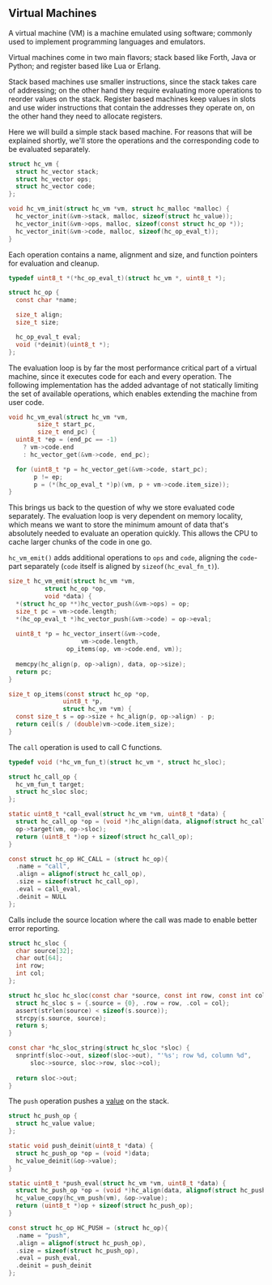 ## Virtual Machines
A virtual machine (VM) is a machine emulated using software; commonly used to implement programming languages and emulators.

Virtual machines come in two main flavors; stack based like Forth, Java or Python; and register based like Lua or Erlang.

Stack based machines use smaller instructions, since the stack takes care of addressing; on the other hand they require evaluating more operations to reorder values on the stack. Register based machines keep values in slots and use wider instructions that contain the addresses they operate on, on the other hand they need to allocate registers.

Here we will build a simple stack based machine. For reasons that will be explained shortly, we'll store the operations and the corresponding code to be evaluated separately.

```C
struct hc_vm {
  struct hc_vector stack;  
  struct hc_vector ops;
  struct hc_vector code;
};

void hc_vm_init(struct hc_vm *vm, struct hc_malloc *malloc) {
  hc_vector_init(&vm->stack, malloc, sizeof(struct hc_value));
  hc_vector_init(&vm->ops, malloc, sizeof(const struct hc_op *));
  hc_vector_init(&vm->code, malloc, sizeof(hc_op_eval_t));
}
```

Each operation contains a name, alignment and size, and function pointers for evaluation and cleanup.

```C
typedef uint8_t *(*hc_op_eval_t)(struct hc_vm *, uint8_t *);

struct hc_op {
  const char *name;

  size_t align;
  size_t size;

  hc_op_eval_t eval;
  void (*deinit)(uint8_t *);
};
```

The evaluation loop is by far the most performance critical part of a virtual machine, since it executes code for each and every operation. The following implementation has the added advantage of not statically limiting the set of available operations, which enables extending the machine from user code.

```C
void hc_vm_eval(struct hc_vm *vm,
		size_t start_pc,
		size_t end_pc) {
  uint8_t *ep = (end_pc == -1)
    ? vm->code.end
    : hc_vector_get(&vm->code, end_pc);

  for (uint8_t *p = hc_vector_get(&vm->code, start_pc);
       p != ep;
       p = (*(hc_op_eval_t *)p)(vm, p + vm->code.item_size));
}
```

This brings us back to the question of why we store evaluated code separately. The evaluation loop is very dependent on memory locality, which means we want to store the minimum amount of data that's absolutely needed to evaluate an operation quickly. This allows the CPU to cache larger chunks of the code in one go.

`hc_vm_emit()` adds additional operations to `ops` and `code`, aligning the `code`-part separately (`code` itself is aligned by `sizeof(hc_eval_fn_t)`).

```C
size_t hc_vm_emit(struct hc_vm *vm,
		  struct hc_op *op,
		  void *data) {
  *(struct hc_op **)hc_vector_push(&vm->ops) = op;
  size_t pc = vm->code.length;
  *(hc_op_eval_t *)hc_vector_push(&vm->code) = op->eval;
  
  uint8_t *p = hc_vector_insert(&vm->code,
	     			vm->code.length,
				op_items(op, vm->code.end, vm));
  
  memcpy(hc_align(p, op->align), data, op->size);
  return pc;
}

size_t op_items(const struct hc_op *op,
		       uint8_t *p,
		       struct hc_vm *vm) {
  const size_t s = op->size + hc_align(p, op->align) - p;
  return ceil(s / (double)vm->code.item_size);
}
```

The `call` operation is used to call C functions.

```C
typedef void (*hc_vm_fun_t)(struct hc_vm *, struct hc_sloc);

struct hc_call_op {
  hc_vm_fun_t target;
  struct hc_sloc sloc;
};

static uint8_t *call_eval(struct hc_vm *vm, uint8_t *data) {
  struct hc_call_op *op = (void *)hc_align(data, alignof(struct hc_call_op));
  op->target(vm, op->sloc);
  return (uint8_t *)op + sizeof(struct hc_call_op);
}

const struct hc_op HC_CALL = (struct hc_op){
  .name = "call",
  .align = alignof(struct hc_call_op),
  .size = sizeof(struct hc_call_op),
  .eval = call_eval,
  .deinit = NULL
};
```

Calls include the source location where the call was made to enable better error reporting.

```C
struct hc_sloc {
  char source[32];
  char out[64];
  int row;
  int col;
};

struct hc_sloc hc_sloc(const char *source, const int row, const int col) {
  struct hc_sloc s = {.source = {0}, .row = row, .col = col};
  assert(strlen(source) < sizeof(s.source));
  strcpy(s.source, source);
  return s;
}

const char *hc_sloc_string(struct hc_sloc *sloc) {
  snprintf(sloc->out, sizeof(sloc->out), "'%s'; row %d, column %d",
	  sloc->source, sloc->row, sloc->col);
	  
  return sloc->out;
}
```

The `push` operation pushes a [value](https://github.com/codr7/hacktical-c/tree/main/reflect) on the stack.

```C
struct hc_push_op {
  struct hc_value value;
};

static void push_deinit(uint8_t *data) {
  struct hc_push_op *op = (void *)data;
  hc_value_deinit(&op->value);
}

static uint8_t *push_eval(struct hc_vm *vm, uint8_t *data) {
  struct hc_push_op *op = (void *)hc_align(data, alignof(struct hc_push_op));
  hc_value_copy(hc_vm_push(vm), &op->value);
  return (uint8_t *)op + sizeof(struct hc_push_op);
}

const struct hc_op HC_PUSH = (struct hc_op){
  .name = "push",
  .align = alignof(struct hc_push_op),
  .size = sizeof(struct hc_push_op),
  .eval = push_eval,
  .deinit = push_deinit
};
```